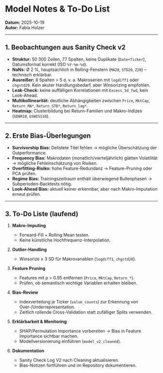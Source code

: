 # Model Notes & To-Do List  
**Datum:** 2025-10-19  
**Autor:** Fabia Holzer  

---

## 1. Beobachtungen aus Sanity Check v2  
- **Struktur:** 50 300 Zeilen, 77 Spalten, keine Duplikate (`Date+Ticker`), Datumsformat korrekt (ISO `%Y-%m-%d`).  
- **NaNs:** Ø 2 %, hauptsächlich in Rolling-Fenstern (`MA20`, `STD20`, `Z20`) – technisch erklärbar.  
- **Ausreißer:** 8 Spalten > 5 σ, v. a. Makroserien mit `logdiff1` oder `chgstd20`. Kein akuter Handlungsbedarf, aber Winsorizing empfohlen.  
- **Leak-Check:** keine auffälligen Korrelationen mit `Excess_5d_fwd`, kein Look-Ahead.  
- **Multikollinearität:** deutliche Abhängigkeiten zwischen `Price`, `MktCap`, `Return_MA*`, `Return_STD*`, `Return_lag*`.  
- **Heatmap:** Clusterbildung bei Return-Familien und Makro-Indizes (`GDBR10`, `GSWISS10`).

---

## 2. Erste Bias-Überlegungen  
- **Survivorship Bias:** Delistete Titel fehlen → mögliche Überschätzung der Outperformance.  
- **Frequency Bias:** Makrodaten (monatlich/vierteljährlich) glätten Volatilität → mögliche Fehleinschätzung von Risiken.  
- **Overfitting-Risiko:** hohe Feature-Redundanz → Feature-Pruning oder PCA prüfen.  
- **Regime Bias:** Trainingszeitraum enthält überwiegend Bullenphasen → Subperioden-Backtests nötig.  
- **Look-Ahead Bias:** aktuell keiner erkennbar, aber nach Makro-Imputation erneut prüfen.

---

## 3. To-Do Liste (laufend)  

1. **Makro-Imputing**  
   - Forward-Fill + Rolling Mean testen.  
   - Keine künstliche Hochfrequenz-Interpolation.  

2. **Outlier-Handling**  
   - Winsorize ± 3 SD für Makrovariablen (`logdiff1`, `chgstd20`).  

3. **Feature Pruning**  
   - Features mit ρ > 0.95 entfernen (`Price`, `MktCap`, `Return_*`).  
   - Prüfen, ob semantisch wichtige Variablen erhalten bleiben.  

4. **Bias-Review**  
   - Indexverteilung je Ticker (`value_counts`) zur Erkennung von Over-/Underrepresentation.  
   - Zeitlich rollende Cross-Validation statt zufälliger Splits verwenden.  

5. **Erklärbarkeit & Monitoring**  
   - SHAP/Permutation Importance vorbereiten → Bias in Feature Importance sichtbar machen.  
   - Modellversionierung einführen (`model_v2_cleaned`).  

6. **Dokumentation**  
   - Sanity Check Log V2 nach Cleaning aktualisieren.  
   - Bias-Notizen fortführen und im Repository dokumentieren.  
